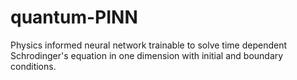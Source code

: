# quantum-PINN
Physics informed neural network trainable to solve time dependent Schrodinger's equation in one dimension with initial and boundary conditions.
